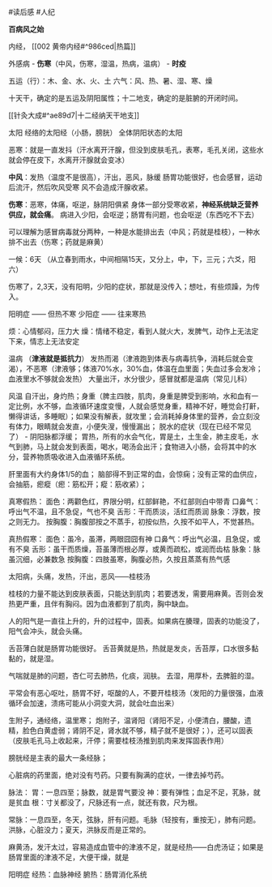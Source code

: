 #读后感 #人纪 


**百病风之始**


内经， [[002 黄帝内经#^986ced|热篇]]

外感病
	- **伤寒**（中风，伤寒，湿温，热病，温病）
	- **时疫**

五运（行）：木、金、水、火、土
六气：风、热、暑、湿、寒、燥

十天干，确定的是五运及阴阳属性；十二地支，确定的是脏腑的开闭时间。

[[针灸大成#^ae89d7|十二经纳天干地支]]

太阳
	经络的太阳经（小肠，膀胱）
	全体阴阳状态的太阳


恶寒：就是一直发抖（汗水离开汗腺，但没到皮肤毛孔，表寒，毛孔关闭，这些水就会停在皮下，水离开汗腺就会变冰）

**中风**：发热（温度不是很高），汗出，恶风，脉缓
	肠胃功能很好，也会感冒，运动后流汗，然后吹风受寒
	风不会造成汗腺收紧。

**伤寒**：恶寒，体痛，呕逆，脉阴阳俱紧
	身体一部分受寒收紧，**神经系统缺乏营养供应，就会痛**。
	病进入少阳，会呕逆；肠胃有问题，也会呕逆（东西吃不下去）


可以理解为感冒病毒就分两种，一种是水能排出去（中风；药就是桂枝），一种水排不出去（伤寒；药就是麻黄）

一候：6天 （从立春到雨水，中间相隔15天，又分上，中，下，三元；六爻，阳六）


伤寒了，2,3天，没有阳明，少阳的症状，那就是没传入；想吐，有些烦躁，为传入。

阳明症 —— 但热不寒 
少阳症 —— 往来寒热

烦：心情郁闷，压力大 
燥：情绪不稳定，看到人就火大，发脾气，动作上无法定下来，情志上无法安定


温病 （**津液就是抵抗力**）
	发热而渴（津液跑到体表与病毒抗争，消耗后就会变渴），不恶寒（津液够；体液70%水，30%血，体温在血里面；失血过多会发冷；血液里水不够就会发热） 
	大量出汗，水分很少，感冒就都是温病（常见儿科）


风温 
	自汗出，身灼热；身重（脾主四肢，肌肉，身重是脾受到影响，水和血有一定比例，水不够，血液循环速度变慢，人就会感觉身重，精神不好，睡觉会打鼾，懒得讲话，多睡眠）；如果没有解表，就攻里；会消耗掉身体里的营养，会立刻没有体力，眼睛就会发直，小便失溲，慢慢漏出；
	脱水的症状（现在已经不常见了）
	-
	阴阳脉都浮缓；
	胃热，所有的水会气化，胃是土，土生金，肺主皮毛，水气到肺，马上就会发到表面，喝水，喝汤会出汗；食物进入小肠，会将其中的水分，营养物质吸收进入血液循环系统。 

肝里面有大约身体1/5的血；
脑部得不到正常的血，会惊痫；没有正常的血供应，会抽筋，瘛瘲（瘛：筋松开；瘲：筋收紧）；


真寒假热：
面色：两颧色红，界限分明，红部鲜艳，不红部则白中带青
口鼻气：呼出气不温，且不急促，气也不臭
舌形：干而质淡，活红而质润
脉象：浮数，按之则无力。
按胸腹：胸腹部按之不蒸手，初按似热，久按不如平人，不觉甚热。


真热假寒：
面色：虽冷，虽滞，两眼囧囧有神 
口鼻气：呼出气必温，且急促，或有不臭
舌形：虽干而质燥，苔虽薄而根必厚，或黄而疏松，或润而齿枯
脉象：脉虽沉细，必兼数急 
按胸腹：四肢虽寒，胸腹必热，久按且蒸蒸有热气感



太阳病，头痛，发热，汗出，恶风——桂枝汤

桂枝的力量不能达到皮肤表面，只能达到肌肉；若要透发，需要用麻黄。否则会发热更严重，且伴有胸闷。因为血液都到了肌肉，胸中缺血。

人的阳气是一直往上升的，升的过程中，固表。如果病在腠理，固表的功能没了，阳气会冲头，就会头痛。


舌苔薄白就是肠胃功能很好。 舌苔黄就是热，热就是发炎，舌苔厚，口水很多黏黏的，就是湿。

气喘就是肺的问题，杏仁可去肺热，化痰，润肤。
去湿，用厚朴，去脾脏的湿。

平常会有恶心呕吐，肠胃不好，呕酸的人，不要开桂枝汤（发阳的力量很强，血液循环会加速，溃疡可能从小洞变大洞，就会吐血出来）



生附子，通经络，温里寒；
炮附子，温肾阳（肾阳不足，小便清白，腰酸，遗精，脸色白黄虚弱；肾阴不足，肾水就不够，精子就不是很好；），还可以固表（皮肤毛孔马上收起来，汗停；需要桂枝汤推到肌肉来发挥固表作用）


膀胱经是主表的最大一条经脉；


心脏病的药里面，绝对没有芍药。只要有胸满的症状，一律去掉芍药。

脉法：
胃：一息四至；脉数，就是胃气要没 
神：要有弹性；血足不足，芤脉，就是贫血
根：寸关都没了，尺脉还有一点，就还有救，尺为根。


常脉：一息四至，冬天，弦脉，肝有问题。毛脉（轻按有，重按无），肺有问题。洪脉，心脏没力；夏天，洪脉反而是正常的。


麻黄汤，发汗太过，容易造成血管中的津液不足，就是经热——白虎汤证；如果是肠胃里面的津液不足，大便干燥，就是

阳明症 
	经热：血脉神经
	腑热：肠胃消化系统





